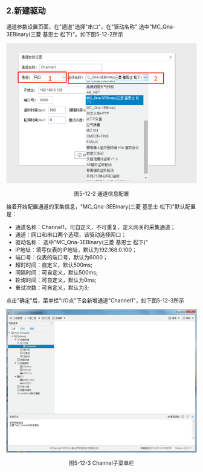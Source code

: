 ## 2.<span id="jump1">新建驱动</span>

通道参数设置页面，在"通道"选择"串口"，在"驱动名称" 选中"MC_Qna-3EBinary(三菱 基恩士 松下)"。如下图5-12-2所示

![](assets/默认采集信息.png)

<center>  图5-12-2 通道信息配置	</center>

接着开始配置通道的采集信息，"MC_Qna-3EBinary(三菱 基恩士 松下)"默认配置是：

- 通道名称：Channel1，可自定义，不可重复，定义网关的采集通道；
- 通道：网口和串口两个选项，该驱动选择网口；
- 驱动名称： 选中"MC_Qna-3EBinary(三菱 基恩士 松下)"
- IP地址：填写仪表的IP地址，默认为192.168.0.100；
- 端口号：仪表的端口号，默认为6000；
- 超时时间：自定义，默认500ms; 
- 间隔时间：可自定义，默认500ms;
- 轮询时间：可自定义，默认为0ms;
- 重试次数：可自定义，默认为3;

点击"确定"后，菜单栏"I/O点"下会新增通道"Channel1"，如下图5-12-3所示

![](../../../assets/通道创建完成.png)

<center> 图5-12-3 Channel子菜单栏</center>